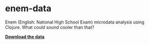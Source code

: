 # enem-data
Enem (English: National High School Exam) microdata analysis using Clojure. What could sound cooler than that?

**[Download the data](https://www.dropbox.com/s/4xgp5gr8vdo79f6/MICRODADOS_ENEM_2015.csv.tar.gz?dl=0)**
